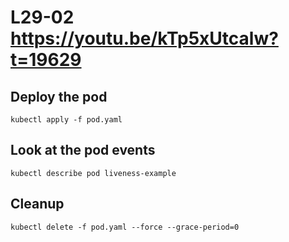 # L29-02 https://youtu.be/kTp5xUtcalw?t=19629

## Deploy the pod

    kubectl apply -f pod.yaml

## Look at the pod events

    kubectl describe pod liveness-example

## Cleanup

    kubectl delete -f pod.yaml --force --grace-period=0